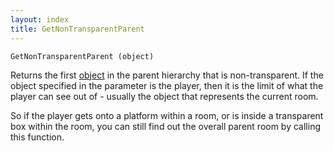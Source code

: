 ```yaml
---
layout: index
title: GetNonTransparentParent
---
```


    GetNonTransparentParent (object)

Returns the first [object](../../../types/object.html) in the parent hierarchy that is non-transparent. If the object specified in the parameter is the player, then it is the limit of what the player can see out of - usually the object that represents the current room.

So if the player gets onto a platform within a room, or is inside a transparent box within the room, you can still find out the overall parent room by calling this function.
